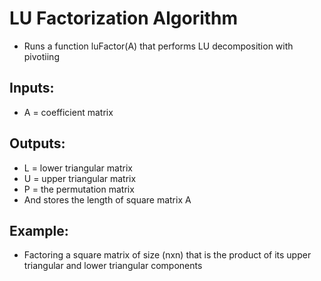# LU Factorization Algorithm #
- Runs a function luFactor(A) that performs LU decomposition with pivotiing
## Inputs:
- A = coefficient matrix
## Outputs:
- L = lower triangular matrix
- U = upper triangular matrix
- P = the permutation matrix
- And stores the length of square matrix A
## Example:
- Factoring a square matrix of size (nxn) that is the product of its upper triangular and lower triangular components
